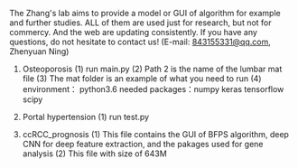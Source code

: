 The Zhang's lab aims to provide a model or GUI of algorithm for example and further studies. ALL of them are used just for research, 
but not for commercy. And the web are updating consistently. If you have any questions, do not hesitate to contact us! (E-mail: 843155331@qq.com, Zhenyuan Ning)

1. Osteoporosis
(1) run main.py
(2) Path 2 is the name of the lumbar mat file
(3) The mat folder is an example of what you need to run
(4) environment： python3.6  needed packages：numpy keras tensorflow scipy


2. Portal hypertension
(1) run test.py


3. ccRCC_prognosis
(1) This file contains the GUI of BFPS algorithm, deep CNN for deep feature extraction, and the pakages used for gene analysis
(2) This file with size of 643M
